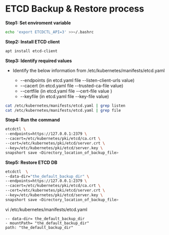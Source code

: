 # ETCD Backup & Restore process

**Step1: Set enviroment variable**

```sh
echo 'export ETCDCTL_API=3' >>~/.bashrc
```

**Step2: Install ETCD client**

```sh
apt install etcd-client
```
**Step3: Identify required values**
- Identify the below information from /etc/kubernetes/manifests/etcd.yaml

    - --endpoints (in etcd.yaml file --listen-client-urls value)
    - --cacert (in etcd.yaml file --trusted-ca-file value)
    - --certfile (in etcd.yaml file --cert-file value )
    - --keyfile (in etcd.yaml file --key-file value)

```sh
cat /etc/kubernetes/manifests/etcd.yaml | grep listen
cat /etc/kubernetes/manifests/etcd.yaml | grep file
```
**Step4: Run the command**

```sh
etcdctl \
--endpoints=https://127.0.0.1:2379 \
--cacert=/etc/kubernetes/pki/etcd/ca.crt \
--cert=/etc/kubernetes/pki/etcd/server.crt \
--key=/etc/kubernetes/pki/etcd/server.key \
snapshort save <Directory_location_of_backup_file>
```

**Step5: Restore ETCD DB**

```sh
etcdctl  \
--data-dir="the_default_backup_dir" \
--endpoints=https://127.0.0.1:2379 \
--cacert=/etc/kubernetes/pki/etcd/ca.crt \
--cert=/etc/kubernetes/pki/etcd/server.crt \
--key=/etc/kubernetes/pki/etcd/server.key \
snapshort save <Directory_location_of_backup_file>
```

vi /etc/kubernetes/manifests/etcd.yaml

```
-- data-dir= the_default_backup_dir
- mountPath= "the_default_backup_dir"
path: "the_default_backup_dir"
```